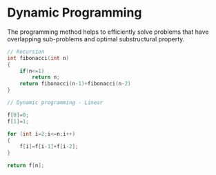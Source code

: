 # Dynamic Programming

The programming method helps to efficiently solve problems that have overlapping sub-problems and optimal substructural property.

```cpp
// Recursion
int fibonacci(int n)
{
    if(n<=1)
        return n;
    return fibonacci(n-1)+fibonacci(n-2)
}

// Dynamic programming - Linear

f[0]=0;
f[1]=1;

for (int i=2;i<=n;i++)
{
    f[i]=f[i-1]+f[i-2];
}

return f[n];